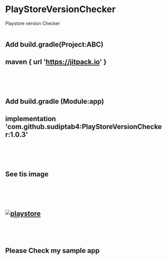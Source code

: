 # PlayStoreVersionChecker
Playstore version Checker 
</br></br>
<h2><b>Add build.gradle(Project:ABC)</b><h2>

maven { url 'https://jitpack.io' }

</br></br>




<h2><b>Add build.gradle (Module:app)</b><h2>

implementation 'com.github.sudiptab4:PlayStoreVersionChecker:1.0.3'

</br></br>


<h2><b>See tis image</b><h2>
</br></br>




<a href="https://imgbb.com/"><img src="https://i.ibb.co/pRXMGGX/playstore.png" alt="playstore" border="0" /></a>


</br></br>


Please Check my sample app
